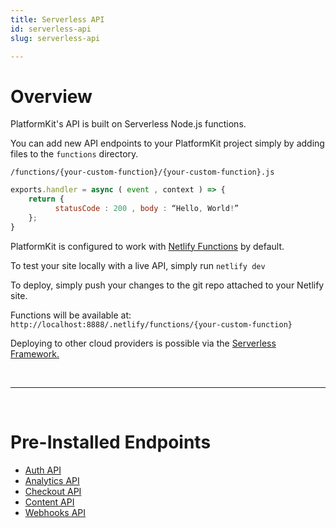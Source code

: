 ```yaml
---
title: Serverless API
id: serverless-api
slug: serverless-api

---
```


# Overview

PlatformKit's API is built on Serverless Node.js functions.

You can add new API endpoints to your PlatformKit project simply by adding files to the `functions` directory.

`/functions/{your-custom-function}/{your-custom-function}.js`

```javascript
exports.handler = async ( event , context ) => {
    return {
          statusCode : 200 , body : “Hello, World!”
    };
}
```

PlatformKit is configured to work with [Netlify Functions](https://www.netlify.com/products/functions/) by default.

To test your site locally with a live API, simply run 
`
netlify dev
`

To deploy, simply push your changes to the git repo attached to your Netlify site.

Functions will be available at:<br>
 `http://localhost:8888/.netlify/functions/{your-custom-function}`

Deploying to other cloud providers is possible via the [Serverless Framework.](https://serverless.com/framework/docs/providers/aws/guide/functions/)

<br>
<hr>
<br>

# Pre-Installed Endpoints

- [Auth API](/docs/auth-api)
- [Analytics API](/docs/analytics-api)
- [Checkout API](/docs/checkout-api)
- [Content API](/docs/content-api)
- [Webhooks API](/docs/webhooks-api)